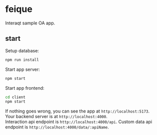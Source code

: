 # feique
Interaqt sample OA app.

## start

Setup database:

```bash
npm run install
```

Start app server:

```bash
npm start
```

Start app frontend:

```bash
cd client 
npm start
```

If nothing goes wrong, you can see the app at `http://localhost:5173`.    
Your backend server is at `http://localhost:4000`.    
Interaction api endpoint is `http://localhost:4000/api`.
Custom data api endpoint is `http://localhost:4000/data/:apiName`.

